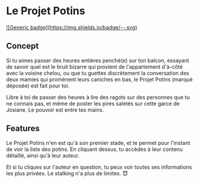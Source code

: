 # Le Projet Potins

[![Generic badge](https://img.shields.io/badge/<Apotre de>-<Boris>-<green>.svg)](https://shields.io/)


## Concept

Si tu aimes passer des heures entières penché(e) sur ton balcon, essayant de savoir quel est le bruit bizarre qui provient de l'appartement d'à-côté avec la voisine chelou, 
ou que tu guettes discrètement la conversation des deux mamies qui promènent leurs caniches en bas, le Projet Potins (marqué déposée) est fait pour toi.

Libre à toi de passer des heures à lire des ragots sur des personnes que tu ne connais pas, et même de poster les pires saletés sur cette garce de Josiane.
Le pouvoir est entre tes mains.


## Features

Le Projet Potins n'en est qu'à son premier stade, et te permet pour l'instant de voir la liste des potins.
En cliquant dessus, tu accèdes à leur contenu détaillé, ainsi qu'à leur auteur.

Et si tu cliques sur l'auteur en question, tu peux voir toutes ses informations les plus privées. Le stalking n'a plus de limites. 😈